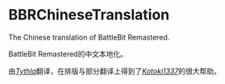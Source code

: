 # BBRChineseTranslation
The Chinese translation of BattleBit Remastered.

BattleBit Remastered的中文本地化。

由[_Tythla_](https://github.com/Tythla)翻译，在排版与部分翻译上得到了[_Kotoki1337_](https://github.com/Kotoki1337)的很大帮助。
